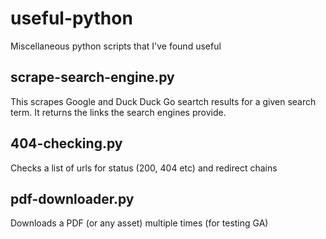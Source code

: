 # useful-python
Miscellaneous python scripts that I've found useful

## scrape-search-engine.py
This scrapes Google and Duck Duck Go seartch results for a given search term. It returns the links the search engines provide.

## 404-checking.py
Checks a list of urls for status (200, 404 etc) and redirect chains

## pdf-downloader.py
Downloads a PDF (or any asset) multiple times (for testing GA)
